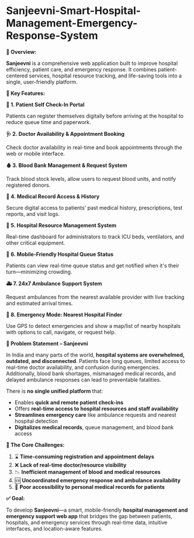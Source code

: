 # **Sanjeevni-Smart-Hospital-Management-Emergency-Response-System**

**🚀 Overview:**

**Sanjeevni** is a comprehensive web application built to improve hospital efficiency, patient care, and emergency response. It combines patient-centered services, hospital resource tracking, and life-saving tools into a single, user-friendly platform.

**🎯 Key Features:**

**🧍 1. Patient Self Check-In Portal**

Patients can register themselves digitally before arriving at the hospital to reduce queue time and paperwork.

**🩺 2. Doctor Availability & Appointment Booking**

Check doctor availability in real-time and book appointments through the web or mobile interface.

**🩸 3. Blood Bank Management & Request System**

Track blood stock levels, allow users to request blood units, and notify registered donors.

**📁 4. Medical Record Access & History**

Secure digital access to patients' past medical history, prescriptions, test reports, and visit logs.

**🏥 5. Hospital Resource Management System**

Real-time dashboard for administrators to track ICU beds, ventilators, and other critical equipment.

**📲 6. Mobile-Friendly Hospital Queue Status**

Patients can view real-time queue status and get notified when it's their turn—minimizing crowding.

**🚑 7. 24x7 Ambulance Support System**

Request ambulances from the nearest available provider with live tracking and estimated arrival times.

**📍 8. Emergency Mode: Nearest Hospital Finder**

Use GPS to detect emergencies and show a map/list of nearby hospitals with options to call, navigate, or request help.

**🛑 Problem Statement – Sanjeevni**

In India and many parts of the world, **hospital systems are overwhelmed, outdated, and disconnected**. Patients face long queues, limited access to real-time doctor availability, and confusion during emergencies. Additionally, blood bank shortages, mismanaged medical records, and delayed ambulance responses can lead to preventable fatalities.

There is **no single unified platform** that:

- Enables **quick and remote patient check-ins**
- Offers **real-time access to hospital resources and staff availability**
- **Streamlines emergency care** like ambulance requests and nearest hospital detection
- **Digitalizes medical records**, queue management, and blood bank access

**🧩 The Core Challenges:**

1. ⌛ **Time-consuming registration and appointment delays**
2. ❌ **Lack of real-time doctor/resource visibility**
3. 📉 **Inefficient management of blood and medical resources**
4. 🆘 **Uncoordinated emergency response and ambulance availability**
5. 📂 **Poor accessibility to personal medical records for patients**

**✅ Goal:**

To develop **Sanjeevni**—a smart, mobile-friendly **hospital management and emergency support web app** that bridges the gap between patients, hospitals, and emergency services through real-time data, intuitive interfaces, and location-aware features.

